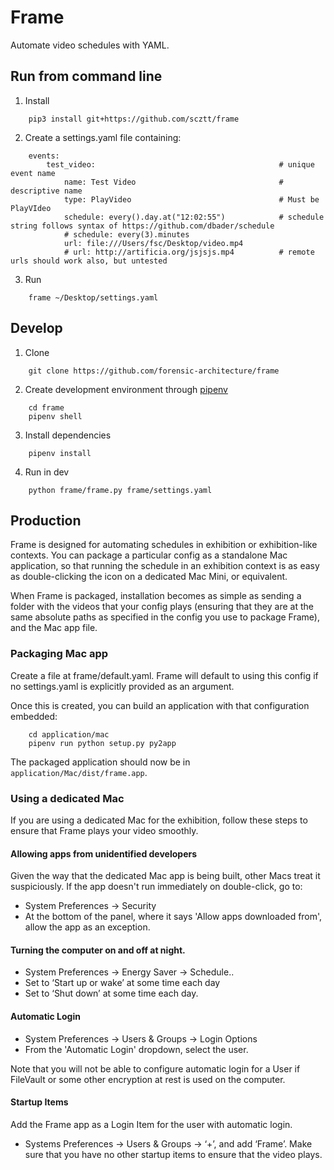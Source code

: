 # Frame
Automate video schedules with YAML.

## Run from command line
1. Install
```
    pip3 install git+https://github.com/scztt/frame
```
2. Create a settings.yaml file containing:
```
    events:
        test_video:                                         # unique event name
            name: Test Video                                # descriptive name    
            type: PlayVideo                                 # Must be PlayVIdeo
            schedule: every().day.at("12:02:55")            # schedule string follows syntax of https://github.com/dbader/schedule                            
            # schedule: every(3).minutes
            url: file:///Users/fsc/Desktop/video.mp4       
            # url: http://artificia.org/jsjsjs.mp4          # remote urls should work also, but untested
```
3. Run
```
    frame ~/Desktop/settings.yaml
```
## Develop
1. Clone
```
    git clone https://github.com/forensic-architecture/frame
```
2. Create development environment through [pipenv](https://github.com/pypa/pipenv)
```
    cd frame
    pipenv shell
```
3. Install dependencies
```
    pipenv install
```
4. Run in dev
```
    python frame/frame.py frame/settings.yaml
```

## Production
Frame is designed for automating schedules in exhibition or exhibition-like
contexts. You can package a particular config as a standalone Mac application,
so that running the schedule in an exhibition context is as easy as
double-clicking the icon on a dedicated Mac Mini, or equivalent.

When Frame is packaged, installation becomes as simple as sending a folder with
the videos that your config plays (ensuring that they are at the same absolute
paths as specified in the config you use to package Frame), and the Mac app
file.

### Packaging Mac app
Create a file at frame/default.yaml. Frame will default to using this config if
no settings.yaml is explicitly provided as an argument.

Once this is created, you can build an application with that configuration
embedded:
```
    cd application/mac
    pipenv run python setup.py py2app
```

The packaged application should now be in `application/Mac/dist/frame.app`.

### Using a dedicated Mac
If you are using a dedicated Mac for the exhibition, follow these steps to
ensure that Frame plays your video smoothly.

#### Allowing apps from unidentified developers
Given the way that the dedicated Mac app is being built, other Macs treat it
suspiciously. If the app doesn't run immediately on double-click, go to:
* System Preferences -> Security
* At the bottom of the panel, where it says 'Allow apps downloaded from', allow
    the app as an exception.

#### Turning the computer on and off at night.
* System Preferences -> Energy Saver -> Schedule..
* Set to ‘Start up or wake’ at some time each day
* Set to ‘Shut down’ at some time each day.

#### Automatic Login
* System Preferences -> Users & Groups -> Login Options
* From the 'Automatic Login' dropdown, select the user.

Note that you will not be able to configure automatic login for a User if
FileVault or some other encryption at rest is used on the computer.

#### Startup Items
Add the Frame app as a Login Item for the user with automatic login.
* Systems Preferences -> Users & Groups -> ‘+’, and add ‘Frame’. Make sure that you have no other startup items to ensure that the video plays.
